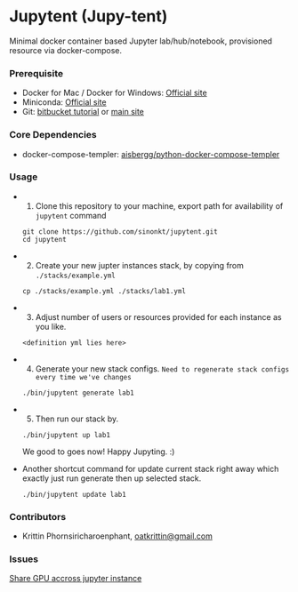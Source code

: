 # Jupytent (Jupy-tent)
Minimal docker container based Jupyter lab/hub/notebook, provisioned resource via docker-compose.

### Prerequisite
- Docker for Mac / Docker for Windows: [Official site](https://www.docker.com/products/docker-desktop)
- Miniconda: [Official site](https://docs.conda.io/en/latest/miniconda.html)
- Git: [bitbucket tutorial](https://www.atlassian.com/git/tutorials/install-git) or [main site](https://git-scm.com/downloads)

### Core Dependencies
- docker-compose-templer: [aisbergg/python-docker-compose-templer](https://github.com/Aisbergg/python-docker-compose-templer)

### Usage
- 1. Clone this repository to your machine, export path for availability of `jupytent` command
  ```
  git clone https://github.com/sinonkt/jupytent.git
  cd jupytent
  ```
- 2. Create your new jupter instances stack, by copying from `./stacks/example.yml`
  ```
  cp ./stacks/example.yml ./stacks/lab1.yml
  ```
- 3. Adjust number of users or resources provided for each instance as you like.
  ```
  <definition yml lies here>
  ```
- 4. Generate your new stack configs. `Need to regenerate stack configs every time we've changes`
  ```
  ./bin/jupytent generate lab1
  ```
- 5. Then run our stack by.
  ```
  ./bin/jupytent up lab1
  ```
  We good to goes now! Happy Jupyting. :)

- Another shortcut command for update current stack right away which exactly just run generate then up selected stack.
  ```
  ./bin/jupytent update lab1
  ```

### Contributors
  - Krittin Phornsiricharoenphant, oatkrittin@gmail.com

### Issues
[Share GPU accross jupyter instance](https://github.com/docker/compose/issues/6691)